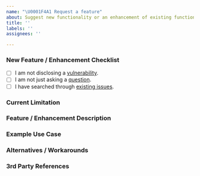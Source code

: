 ```yaml
---
name: "\U0001F4A1 Request a feature"
about: Suggest new functionality or an enhancement of existing functionality.
title: ''
labels: ''
assignees: ''

---
```


### New Feature / Enhancement Checklist
<!--
    Check every following box [x] before submitting your issue.
    Click the "Preview" tab for better readability.
    Thanks for contributing to Parse Platform!
-->

- [ ] I am not disclosing a [vulnerability](https://github.com/parse-community/parse-server-fs-adapter/security/policy).
- [ ] I am not just asking a [question](https://github.com/parse-community/.github/blob/main/SUPPORT.md).
- [ ] I have searched through [existing issues](https://github.com/parse-community/parse-server-fs-adapter/issues?q=is%3Aissue).

### Current Limitation
<!-- Which current limitation is the feature or enhancement addressing? -->

### Feature / Enhancement Description
<!-- What is the concept of the functionality and how should it be implemented? -->

### Example Use Case
<!-- What is an example use case in steps (1. / 2. / 3. / etc.) that describes the functionality? -->

### Alternatives / Workarounds
<!-- Which alternatives or workarounds exist currently? -->

### 3rd Party References
<!-- Have you seen a similar functionality provided somewhere else? -->
